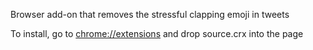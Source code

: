 Browser add-on that removes the stressful clapping emoji in tweets

To install, go to [chrome://extensions](chrome://extensions) and drop source.crx into the page

